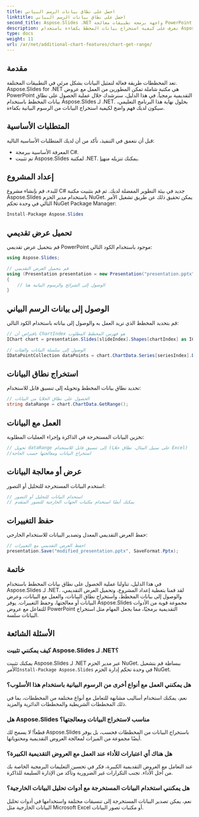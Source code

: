 ```yaml
---
title: احصل على نطاق بيانات الرسم البياني
linktitle: احصل على نطاق بيانات الرسم البياني
second_title: Aspose.Slides .NET واجهة برمجة تطبيقات معالجة PowerPoint
description: تعرف على كيفية استخراج بيانات المخطط بكفاءة باستخدام Aspose.Slides لـ .NET. دليل خطوة بخطوة مع أمثلة التعليمات البرمجية والأسئلة الشائعة.
type: docs
weight: 11
url: /ar/net/additional-chart-features/chart-get-range/
---
```


## مقدمة
تعد المخططات طريقة فعالة لتمثيل البيانات بشكل مرئي في التطبيقات المختلفة. Aspose.Slides for .NET هي مكتبة شاملة تمكن المطورين من العمل مع عروض PowerPoint التقديمية برمجياً. في هذا الدليل، سنرشدك خلال عملية الحصول على نطاق بيانات المخطط باستخدام Aspose.Slides لـ .NET. بحلول نهاية هذا البرنامج التعليمي، سيكون لديك فهم واضح لكيفية استخراج البيانات من الرسوم البيانية بكفاءة.

## المتطلبات الأساسية
قبل أن نتعمق في التنفيذ، تأكد من أن لديك المتطلبات الأساسية التالية:

- المعرفة الأساسية ببرمجة C#.
- تم تثبيت Aspose.Slides لمكتبة .NET. يمكنك تنزيله من[هنا](https://releases.aspose.com/slides/net).

## إعداد المشروع
للبدء، قم بإنشاء مشروع C# جديد في بيئة التطوير المفضلة لديك. ثم قم بتثبيت مكتبة Aspose.Slides باستخدام مدير الحزم NuGet. يمكن تحقيق ذلك عن طريق تشغيل الأمر التالي في وحدة تحكم NuGet Package Manager:

```csharp
Install-Package Aspose.Slides
```

## تحميل عرض تقديمي
قم بتحميل عرض تقديمي PowerPoint موجود باستخدام الكود التالي:

```csharp
using Aspose.Slides;

// قم بتحميل العرض التقديمي
using (Presentation presentation = new Presentation("presentation.pptx"))
{
    // الوصول إلى الشرائح والرسوم البيانية هنا
}
```

## الوصول إلى بيانات الرسم البياني
قم بتحديد المخطط الذي تريد العمل به والوصول إلى بياناته باستخدام الكود التالي:

```csharp
// بافتراض أن ChartIndex هو فهرس المخطط المطلوب
IChart chart = presentation.Slides[slideIndex].Shapes[chartIndex] as IChart;

// الوصول إلى سلسلة البيانات والفئات
IDataPointCollection dataPoints = chart.ChartData.Series[seriesIndex].DataPoints;
```

## استخراج نطاق البيانات
تحديد نطاق بيانات المخطط وتحويله إلى تنسيق قابل للاستخدام:

```csharp
// الحصول على نطاق الخلايا من البيانات
string dataRange = chart.ChartData.GetRange();
```

## العمل مع البيانات
تخزين البيانات المستخرجة في الذاكرة وإجراء العمليات المطلوبة:

```csharp
// تحويل dataRange إلى تنسيق قابل للاستخدام (على سبيل المثال، نطاق خلايا Excel)
//استخراج البيانات ومعالجتها حسب الحاجة
```

## عرض أو معالجة البيانات
استخدم البيانات المستخرجة للتحليل أو التصور:

```csharp
// استخدام البيانات للتحليل أو التصور
// يمكنك أيضًا استخدام مكتبات الجهات الخارجية للتصور المتقدم
```

## حفظ التغييرات
حفظ العرض التقديمي المعدل وتصدير البيانات للاستخدام الخارجي:

```csharp
// احفظ العرض التقديمي مع التغييرات
presentation.Save("modified_presentation.pptx", SaveFormat.Pptx);
```

## خاتمة
في هذا الدليل، تناولنا عملية الحصول على نطاق بيانات المخطط باستخدام Aspose.Slides لـ .NET. لقد قمنا بتغطية إعداد المشروع، وتحميل العرض التقديمي، والوصول إلى بيانات المخطط، واستخراج نطاق البيانات، والعمل مع البيانات، وعرض البيانات أو معالجتها، وحفظ التغييرات. يوفر Aspose.Slides مجموعة قوية من الأدوات للتفاعل مع عروض PowerPoint التقديمية برمجيًا، مما يجعل المهام مثل استخراج البيانات سلسة.

## الأسئلة الشائعة

### كيف يمكنني تثبيت Aspose.Slides لـ .NET؟

 يمكنك تثبيت Aspose.Slides لـ .NET عبر مدير الحزم NuGet. ببساطة قم بتشغيل الأمر`Install-Package Aspose.Slides` في وحدة تحكم إدارة الحزم NuGet.

### هل يمكنني العمل مع أنواع أخرى من الرسوم البيانية باستخدام هذا الأسلوب؟

نعم، يمكنك استخدام أساليب مشابهة للتعامل مع أنواع مختلفة من المخططات، بما في ذلك المخططات الشريطية والمخططات الدائرية والمزيد.

### هل Aspose.Slides مناسب لاستخراج البيانات ومعالجتها؟

قطعاً! لا يسمح لك Aspose.Slides باستخراج البيانات من المخططات فحسب، بل يوفر أيضًا مجموعة من الميزات لمعالجة العروض التقديمية ومحتوياتها.

### هل هناك أي اعتبارات للأداء عند العمل مع العروض التقديمية الكبيرة؟

عند التعامل مع العروض التقديمية الكبيرة، فكر في تحسين التعليمات البرمجية الخاصة بك من أجل الأداء. تجنب التكرارات غير الضرورية وتأكد من الإدارة السليمة للذاكرة.

### هل يمكنني استخدام البيانات المستخرجة مع أدوات تحليل البيانات الخارجية؟

نعم، يمكن تصدير البيانات المستخرجة إلى تنسيقات مختلفة واستخدامها في أدوات تحليل البيانات الخارجية مثل Microsoft Excel أو مكتبات تصور البيانات.